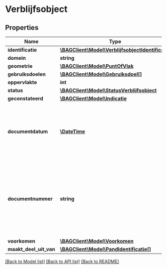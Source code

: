 # Verblijfsobject

## Properties
Name | Type | Description | Notes
------------ | ------------- | ------------- | -------------
**identificatie** | [**\BAGClient\Model\VerblijfsobjectIdentificatie**](VerblijfsobjectIdentificatie.md) |  | 
**domein** | **string** | NL.IMBAG.Verblijfsobject | 
**geometrie** | [**\BAGClient\Model\PuntOfVlak**](PuntOfVlak.md) |  | 
**gebruiksdoelen** | [**\BAGClient\Model\Gebruiksdoel[]**](Gebruiksdoel.md) |  | 
**oppervlakte** | **int** |  | 
**status** | [**\BAGClient\Model\StatusVerblijfsobject**](StatusVerblijfsobject.md) |  | 
**geconstateerd** | [**\BAGClient\Model\Indicatie**](Indicatie.md) |  | 
**documentdatum** | [**\DateTime**](\DateTime.md) | De datum waarop het brondocument is vastgesteld, op basis waarvan een opname, mutatie of een verwijdering van gegevens ten aanzien van een object heeft plaatsgevonden. | 
**documentnummer** | **string** | De unieke aanduiding van het brondocument op basis waarvan een opname, mutatie of een verwijdering van gegevens ten aanzien van een woonplaats heeft plaatsgevonden, binnen een gemeente. Alle karakters uit de MES-1 karakterset zijn toegestaan. | 
**voorkomen** | [**\BAGClient\Model\Voorkomen**](Voorkomen.md) |  | 
**maakt_deel_uit_van** | [**\BAGClient\Model\PandIdentificatie[]**](PandIdentificatie.md) |  | 

[[Back to Model list]](../../README.md#documentation-for-models) [[Back to API list]](../../README.md#documentation-for-api-endpoints) [[Back to README]](../../README.md)

